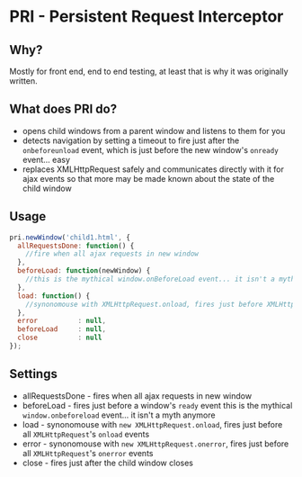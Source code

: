 # PRI - Persistent Request Interceptor
## Why?
Mostly for front end, end to end testing, at least that is why it was originally written.

## What does PRI do?
* opens child windows from a parent window and listens to them for you
* detects navigation by setting a timeout to fire just after the `onbeforeunload` event, which is just before the new window's `onready` event... easy
* replaces XMLHttpRequest safely and communicates directly with it for ajax events so that more may be made known about the state of the child window


## Usage
```javascript
pri.newWindow('child1.html', {
  allRequestsDone: function() {
    //fire when all ajax requests in new window
  },
  beforeLoad: function(newWindow) {
    //this is the mythical window.onBeforeLoad event... it isn't a myth anymore
  },
  load: function() {
    //synonomouse with XMLHttpRequest.onload, fires just before XMLHttpRequest.onload
  },
  error          : null,
  beforeLoad     : null,
  close          : null
});
```

## Settings
* allRequestsDone - fires when all ajax requests in new window
* beforeLoad - fires just before a window's `ready` event this is the mythical `window.onbeforeload` event... it isn't a myth anymore
* load - synonomouse with `new XMLHttpRequest.onload`, fires just before all `XMLHttpRequest`'s `onload` events
* error - synonomouse with `new XMLHttpRequest.onerror`, fires just before all `XMLHttpRequest`'s `onerror` events
* close - fires just after the child window closes
